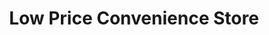 ---
title: "Low Price Convenience Store"
url: /windsor/low-price-convenience-store/
shop: convenience
---